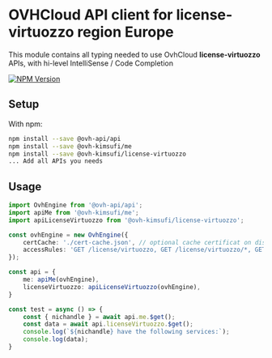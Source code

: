 # OVHCloud API client for **license-virtuozzo** region Europe

This module contains all typing needed to use OvhCloud **license-virtuozzo** APIs, with hi-level IntelliSense / Code Completion

[![NPM Version](https://img.shields.io/npm/v/@ovh-kimsufi/license-virtuozzo.svg?style=flat)](https://www.npmjs.org/package/@ovh-kimsufi/license-virtuozzo)

## Setup

With npm:

```bash
npm install --save @ovh-api/api
npm install --save @ovh-kimsufi/me
npm install --save @ovh-kimsufi/license-virtuozzo
... Add all APIs you needs
```

## Usage

```typescript
import OvhEngine from '@ovh-api/api';
import apiMe from '@ovh-kimsufi/me';
import apiLicenseVirtuozzo from '@ovh-kimsufi/license-virtuozzo';

const ovhEngine = new OvhEngine({ 
    certCache: './cert-cache.json', // optional cache certificat on disk.
    accessRules: 'GET /license/virtuozzo, GET /license/virtuozzo/*, GET /me', // optional limit the requested privileges.
});

const api = {
    me: apiMe(ovhEngine),
    licenseVirtuozzo: apiLicenseVirtuozzo(ovhEngine),
}

const test = async () => {
    const { nichandle } = await api.me.$get();
    const data = await api.licenseVirtuozzo.$get();
    console.log(`${nichandle} have the following services:`);
    console.log(data);
}
```
